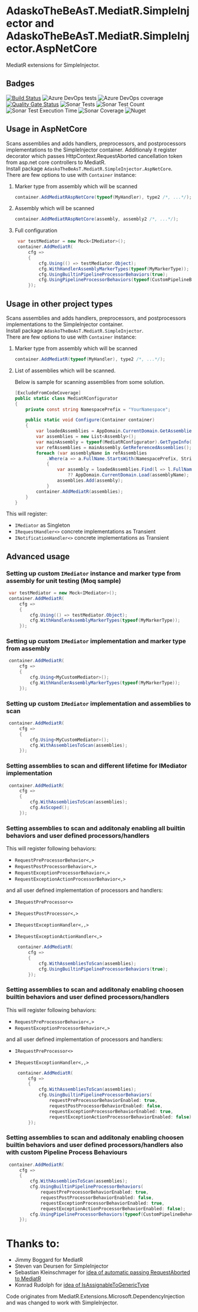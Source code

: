 # AdaskoTheBeAsT.MediatR.SimpleInjector and AdaskoTheBeAsT.MediatR.SimpleInjector.AspNetCore

MediatR extensions for SimpleInjector.

## Badges
[![Build Status](https://adaskothebeast.visualstudio.com/AdaskoTheBeAsT.MediatR.SimpleInjector/_apis/build/status/AdaskoTheBeAsT.AdaskoTheBeAsT.MediatR.SimpleInjector?branchName=master)](https://adaskothebeast.visualstudio.com/AdaskoTheBeAsT.MediatR.SimpleInjector/_build/latest?definitionId=7&branchName=master)
![Azure DevOps tests](https://img.shields.io/azure-devops/tests/AdaskoTheBeAsT/AdaskoTheBeAsT.MediatR.SimpleInjector/17)
![Azure DevOps coverage](https://img.shields.io/azure-devops/coverage/AdaskoTheBeAsT/AdaskoTheBeAsT.MediatR.SimpleInjector/17?style=plastic)
[![Quality Gate Status](https://sonarcloud.io/api/project_badges/measure?project=AdaskoTheBeAsT_AdaskoTheBeAsT.MediatR.SimpleInjector&metric=alert_status)](https://sonarcloud.io/dashboard?id=AdaskoTheBeAsT_AdaskoTheBeAsT.MediatR.SimpleInjector)
![Sonar Tests](https://img.shields.io/sonar/tests/AdaskoTheBeAsT_AdaskoTheBeAsT.MediatR.SimpleInjector?server=https%3A%2F%2Fsonarcloud.io)
![Sonar Test Count](https://img.shields.io/sonar/total_tests/AdaskoTheBeAsT_AdaskoTheBeAsT.MediatR.SimpleInjector?server=https%3A%2F%2Fsonarcloud.io)
![Sonar Test Execution Time](https://img.shields.io/sonar/test_execution_time/AdaskoTheBeAsT_AdaskoTheBeAsT.MediatR.SimpleInjector?server=https%3A%2F%2Fsonarcloud.io)
![Sonar Coverage](https://img.shields.io/sonar/coverage/AdaskoTheBeAsT_AdaskoTheBeAsT.MediatR.SimpleInjector?server=https%3A%2F%2Fsonarcloud.io&style=plastic)
![Nuget](https://img.shields.io/nuget/dt/AdaskoTheBeAsT.MediatR.SimpleInjector)

## Usage in AspNetCore

Scans assemblies and adds handlers, preprocessors, and postprocessors implementations to the SimpleInjector container. Additionaly it register decorator which passes HttpContext.RequestAborted cancellation token from asp.net core controllers to MediatR.  
Install package ```AdaskoTheBeAsT.MediatR.SimpleInjector.AspNetCore```.  
There are few options to use with `Container` instance:

1. Marker type from assembly which will be scanned

    ```cs
    container.AddMediatRAspNetCore(typeof(MyHandler), type2 /*, ...*/);
    ```

1. Assembly which will be scanned

    ```cs
    container.AddMediatRAspNetCore(assembly, assembly2 /*, ...*/);
    ```

1. Full configuration

   ```cs
    var testMediator = new Mock<IMediator>();
    container.AddMediatR(
        cfg =>
        {
            cfg.Using(() => testMediator.Object);
            cfg.WithHandlerAssemblyMarkerTypes(typeof(MyMarkerType));
            cfg.UsingBuiltinPipelineProcessorBehaviors(true);
            cfg.UsingPipelineProcessorBehaviors(typeof(CustomPipelineBehavior<,>));
        });
   ``` 


## Usage in other project types

Scans assemblies and adds handlers, preprocessors, and postprocessors implementations to the SimpleInjector container.  
Install package ```AdaskoTheBeAsT.MediatR.SimpleInjector```.  
There are few options to use with `Container` instance:

1. Marker type from assembly which will be scanned

    ```cs
    container.AddMediatR(typeof(MyHandler), type2 /*, ...*/);
    ```

1. List of assemblies which will be scanned.

   Below is sample for scanning assemblies from some solution.

    ```cs
    [ExcludeFromCodeCoverage]
    public static class MediatRConfigurator
    {
        private const string NamespacePrefix = "YourNamespace";

        public static void Configure(Container container)
        {
            var loadedAssemblies = AppDomain.CurrentDomain.GetAssemblies().ToList();
            var assemblies = new List<Assembly>();
            var mainAssembly = typeof(MediatRConfigurator).GetTypeInfo().Assembly;
            var refAssemblies = mainAssembly.GetReferencedAssemblies();
            foreach (var assemblyName in refAssemblies
                .Where(a => a.FullName.StartsWith(NamespacePrefix, StringComparison.OrdinalIgnoreCase)))
                {
                    var assembly = loadedAssemblies.Find(l => l.FullName == assemblyName.FullName)
                        ?? AppDomain.CurrentDomain.Load(assemblyName);
                    assemblies.Add(assembly);
                }
            container.AddMediatR(assemblies);
        }
    }
   ```

This will register:

- `IMediator` as Singleton
- `IRequestHandler<>` concrete implementations as Transient
- `INotificationHandler<>` concrete implementations as Transient

## Advanced usage

### Setting up custom `IMediator` instance and marker type from assembly for unit testing (Moq sample)

   ```cs
    var testMediator = new Mock<IMediator>();
    container.AddMediatR(
        cfg =>
        {
            cfg.Using(() => testMediator.Object);
            cfg.WithHandlerAssemblyMarkerTypes(typeof(MyMarkerType));
        });
   ```

### Setting up custom `IMediator` implementation and marker type from assembly

   ```cs
    container.AddMediatR(
        cfg =>
        {
            cfg.Using<MyCustomMediator>();
            cfg.WithHandlerAssemblyMarkerTypes(typeof(MyMarkerType));
        });
   ```

### Setting up custom `IMediator` implementation and assemblies to scan

   ```cs
    container.AddMediatR(
        cfg =>
        {
            cfg.Using<MyCustomMediator>();
            cfg.WithAssembliesToScan(assemblies);
        });
   ```

### Setting assemblies to scan and different lifetime for IMediator implementation

   ```cs
    container.AddMediatR(
        cfg =>
        {
            cfg.WithAssembliesToScan(assemblies);
            cfg.AsScoped();
        });
   ```

### Setting assemblies to scan and additonaly enabling all builtin behaviors and user defined processors/handlers

This will register following behaviors:

- `RequestPreProcessorBehavior<,>`
- `RequestPostProcessorBehavior<,>`
- `RequestExceptionProcessorBehavior<,>`
- `RequestExceptionActionProcessorBehavior<,>`

and all user defined implementation of processors and handlers:

- `IRequestPreProcessor<>`
- `IRequestPostProcessor<,>`
- `IRequestExceptionHandler<,,>`
- `IRequestExceptionActionHandler<,>`

   ```cs
    container.AddMediatR(
        cfg =>
        {
            cfg.WithAssembliesToScan(assemblies);
            cfg.UsingBuiltinPipelineProcessorBehaviors(true);
        });
   ```

### Setting assemblies to scan and additonaly enabling choosen builtin behaviors and user defined processors/handlers

This will register following behaviors:

- `RequestPreProcessorBehavior<,>`
- `RequestExceptionProcessorBehavior<,>`

and all user defined implementation of processors and handlers:

- `IRequestPreProcessor<>`
- `IRequestExceptionHandler<,,>`

   ```cs
    container.AddMediatR(
        cfg =>
        {
            cfg.WithAssembliesToScan(assemblies);
            cfg.UsingBuiltinPipelineProcessorBehaviors(
                requestPreProcessorBehaviorEnabled: true,
                requestPostProcessorBehaviorEnabled: false,
                requestExceptionProcessorBehaviorEnabled: true,
                requestExceptionActionProcessorBehaviorEnabled: false);
        });
   ```

### Setting assemblies to scan and additonaly enabling choosen builtin behaviors and user defined processors/handlers also with custom Pipeline Process Behaviours

   ```cs
    container.AddMediatR(
        cfg =>
        {
            cfg.WithAssembliesToScan(assemblies);
            cfg.UsingBuiltinPipelineProcessorBehaviors(
                requestPreProcessorBehaviorEnabled: true,
                requestPostProcessorBehaviorEnabled: false,
                requestExceptionProcessorBehaviorEnabled: true,
                requestExceptionActionProcessorBehaviorEnabled: false);
            cfg.UsingPipelineProcessorBehaviors(typeof(CustomPipelineBehavior<,>));
        });
   ```

# Thanks to:

- Jimmy Boggard for MediatR
- Steven van Deursen for SimpleInjector
- Sebastian Kleinschmager for [idea of automatic passing RequestAborted to MediatR](https://github.com/jbogard/MediatR/issues/496)
- Konrad Rudolph for [idea of IsAssignableToGenericType](https://gist.github.com/klmr/4174727)

Code originates from MediatR.Extensions.Microsoft.DependencyInjection and was changed to work with SimpleInjector.
